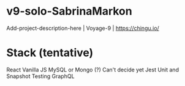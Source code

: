 # v9-solo-SabrinaMarkon
Add-project-description-here | Voyage-9 | https://chingu.io/

# Stack (tentative)
React
Vanilla JS
MySQL or Mongo (?) Can't decide yet
Jest Unit and Snapshot Testing
GraphQL

